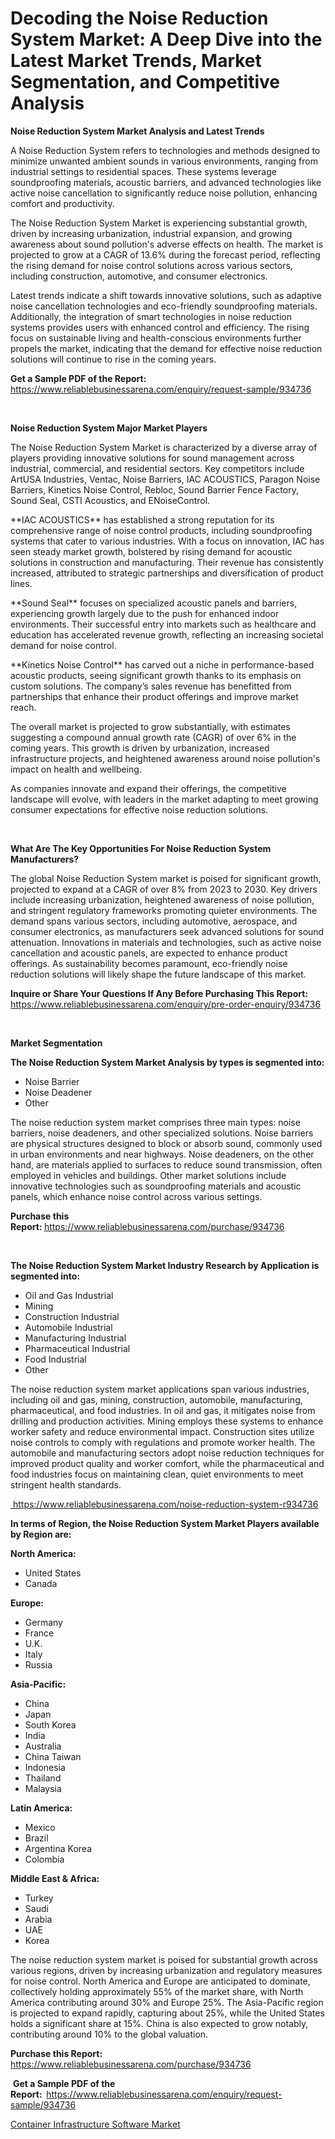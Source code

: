 <p><h1>Decoding the Noise Reduction System Market: A Deep Dive into the Latest Market Trends, Market Segmentation, and Competitive Analysis</h1></p><p><strong>Noise Reduction System Market Analysis and Latest Trends</strong></p>
<p><p>A Noise Reduction System refers to technologies and methods designed to minimize unwanted ambient sounds in various environments, ranging from industrial settings to residential spaces. These systems leverage soundproofing materials, acoustic barriers, and advanced technologies like active noise cancellation to significantly reduce noise pollution, enhancing comfort and productivity. </p><p>The Noise Reduction System Market is experiencing substantial growth, driven by increasing urbanization, industrial expansion, and growing awareness about sound pollution's adverse effects on health. The market is projected to grow at a CAGR of 13.6% during the forecast period, reflecting the rising demand for noise control solutions across various sectors, including construction, automotive, and consumer electronics. </p><p>Latest trends indicate a shift towards innovative solutions, such as adaptive noise cancellation technologies and eco-friendly soundproofing materials. Additionally, the integration of smart technologies in noise reduction systems provides users with enhanced control and efficiency. The rising focus on sustainable living and health-conscious environments further propels the market, indicating that the demand for effective noise reduction solutions will continue to rise in the coming years.</p></p>
<p><strong>Get a Sample PDF of the Report:&nbsp;</strong> <a href="https://www.reliablebusinessarena.com/enquiry/request-sample/934736?utm_campaign=3041&utm_medium=2&utm_source=Github&utm_content=ia&utm_term=07032025&utm_id=noise-reduction-system">https://www.reliablebusinessarena.com/enquiry/request-sample/934736</a></p>
<p>&nbsp;</p>
<p><strong>Noise Reduction System Major Market Players</strong></p>
<p><p>The Noise Reduction System Market is characterized by a diverse array of players providing innovative solutions for sound management across industrial, commercial, and residential sectors. Key competitors include ArtUSA Industries, Ventac, Noise Barriers, IAC ACOUSTICS, Paragon Noise Barriers, Kinetics Noise Control, Rebloc, Sound Barrier Fence Factory, Sound Seal, CSTI Acoustics, and ENoiseControl.</p><p>**IAC ACOUSTICS** has established a strong reputation for its comprehensive range of noise control products, including soundproofing systems that cater to various industries. With a focus on innovation, IAC has seen steady market growth, bolstered by rising demand for acoustic solutions in construction and manufacturing. Their revenue has consistently increased, attributed to strategic partnerships and diversification of product lines.</p><p>**Sound Seal** focuses on specialized acoustic panels and barriers, experiencing growth largely due to the push for enhanced indoor environments. Their successful entry into markets such as healthcare and education has accelerated revenue growth, reflecting an increasing societal demand for noise control.</p><p>**Kinetics Noise Control** has carved out a niche in performance-based acoustic products, seeing significant growth thanks to its emphasis on custom solutions. The company’s sales revenue has benefitted from partnerships that enhance their product offerings and improve market reach.</p><p>The overall market is projected to grow substantially, with estimates suggesting a compound annual growth rate (CAGR) of over 6% in the coming years. This growth is driven by urbanization, increased infrastructure projects, and heightened awareness around noise pollution's impact on health and wellbeing.</p><p>As companies innovate and expand their offerings, the competitive landscape will evolve, with leaders in the market adapting to meet growing consumer expectations for effective noise reduction solutions.</p></p>
<p>&nbsp;</p>
<p><strong>What Are The Key Opportunities For Noise Reduction System Manufacturers?</strong></p>
<p><p>The global Noise Reduction System market is poised for significant growth, projected to expand at a CAGR of over 8% from 2023 to 2030. Key drivers include increasing urbanization, heightened awareness of noise pollution, and stringent regulatory frameworks promoting quieter environments. The demand spans various sectors, including automotive, aerospace, and consumer electronics, as manufacturers seek advanced solutions for sound attenuation. Innovations in materials and technologies, such as active noise cancellation and acoustic panels, are expected to enhance product offerings. As sustainability becomes paramount, eco-friendly noise reduction solutions will likely shape the future landscape of this market.</p></p>
<p><strong>Inquire or Share Your Questions If Any Before Purchasing This Report:</strong> <a href="https://www.reliablebusinessarena.com/enquiry/pre-order-enquiry/934736?utm_campaign=3041&utm_medium=2&utm_source=Github&utm_content=ia&utm_term=07032025&utm_id=noise-reduction-system">https://www.reliablebusinessarena.com/enquiry/pre-order-enquiry/934736</a></p>
<p>&nbsp;</p>
<p><strong>Market Segmentation</strong></p>
<p><strong>The Noise Reduction System Market Analysis by types is segmented into:</strong></p>
<p><ul><li>Noise Barrier</li><li>Noise Deadener</li><li>Other</li></ul></p>
<p><p>The noise reduction system market comprises three main types: noise barriers, noise deadeners, and other specialized solutions. Noise barriers are physical structures designed to block or absorb sound, commonly used in urban environments and near highways. Noise deadeners, on the other hand, are materials applied to surfaces to reduce sound transmission, often employed in vehicles and buildings. Other market solutions include innovative technologies such as soundproofing materials and acoustic panels, which enhance noise control across various settings.</p></p>
<p><strong>Purchase this Report:&nbsp;</strong><a href="https://www.reliablebusinessarena.com/purchase/934736?utm_campaign=3041&utm_medium=2&utm_source=Github&utm_content=ia&utm_term=07032025&utm_id=noise-reduction-system">https://www.reliablebusinessarena.com/purchase/934736</a></p>
<p>&nbsp;</p>
<p><strong>The Noise Reduction System Market Industry Research by Application is segmented into:</strong></p>
<p><ul><li>Oil and Gas Industrial</li><li>Mining</li><li>Construction Industrial</li><li>Automobile Industrial</li><li>Manufacturing Industrial</li><li>Pharmaceutical Industrial</li><li>Food Industrial</li><li>Other</li></ul></p>
<p><p>The noise reduction system market applications span various industries, including oil and gas, mining, construction, automobile, manufacturing, pharmaceutical, and food industries. In oil and gas, it mitigates noise from drilling and production activities. Mining employs these systems to enhance worker safety and reduce environmental impact. Construction sites utilize noise controls to comply with regulations and promote worker health. The automobile and manufacturing sectors adopt noise reduction techniques for improved product quality and worker comfort, while the pharmaceutical and food industries focus on maintaining clean, quiet environments to meet stringent health standards.</p></p>
<p><a href="https://www.reliablebusinessarena.com/noise-reduction-system-r934736?utm_campaign=3041&utm_medium=2&utm_source=Github&utm_content=ia&utm_term=07032025&utm_id=noise-reduction-system">&nbsp;https://www.reliablebusinessarena.com/noise-reduction-system-r934736</a></p>
<p><strong>In terms of Region, the Noise Reduction System Market Players available by Region are:</strong></p>
<p>
    <p> <strong> North America: </strong>
        <ul>
            <li>United States</li>
            <li>Canada</li>
        </ul>
        </p> 
    <p> <strong> Europe: </strong>
        <ul>
            <li>Germany</li>
            <li>France</li>
            <li>U.K.</li>
            <li>Italy</li>
            <li>Russia</li>
        </ul>
        </p> 
    <p> <strong> Asia-Pacific: </strong>
        <ul>
            <li>China</li>
            <li>Japan</li>
            <li>South Korea</li>
            <li>India</li>
            <li>Australia</li>
            <li>China Taiwan</li>
            <li>Indonesia</li>
            <li>Thailand</li>
            <li>Malaysia</li>
        </ul>
        </p> 
    <p> <strong> Latin America: </strong>
        <ul>
            <li>Mexico</li>
            <li>Brazil</li>
            <li>Argentina Korea</li>
            <li>Colombia</li>
        </ul>
        </p> 
    <p> <strong> Middle East & Africa: </strong>
        <ul>
            <li>Turkey</li>
            <li>Saudi</li>
            <li>Arabia</li>
            <li>UAE</li>
            <li>Korea</li>
        </ul>
    </p>
    </p>
<p><p>The noise reduction system market is poised for substantial growth across various regions, driven by increasing urbanization and regulatory measures for noise control. North America and Europe are anticipated to dominate, collectively holding approximately 55% of the market share, with North America contributing around 30% and Europe 25%. The Asia-Pacific region is projected to expand rapidly, capturing about 25%, while the United States holds a significant share at 15%. China is also expected to grow notably, contributing around 10% to the global valuation.</p></p>
<p><strong>Purchase this Report: </strong><a href="https://www.reliablebusinessarena.com/purchase/934736?utm_campaign=3041&utm_medium=2&utm_source=Github&utm_content=ia&utm_term=07032025&utm_id=noise-reduction-system">https://www.reliablebusinessarena.com/purchase/934736</a></p>
<p>&nbsp;<strong>Get a Sample PDF of the Report:&nbsp;&nbsp;</strong><a href="https://www.reliablebusinessarena.com/enquiry/request-sample/934736?utm_campaign=3041&utm_medium=2&utm_source=Github&utm_content=ia&utm_term=07032025&utm_id=noise-reduction-system">https://www.reliablebusinessarena.com/enquiry/request-sample/934736</a></p>
<p><strong></strong></p>
<p><p><a href="https://github.com/doljanzwald/Market-Research-Report-List-1/blob/main/container-infrastructure-software-market.md?utm_campaign=3041&utm_medium=2&utm_source=Github&utm_content=ia&utm_term=07032025&utm_id=noise-reduction-system">Container Infrastructure Software Market</a></p></p>